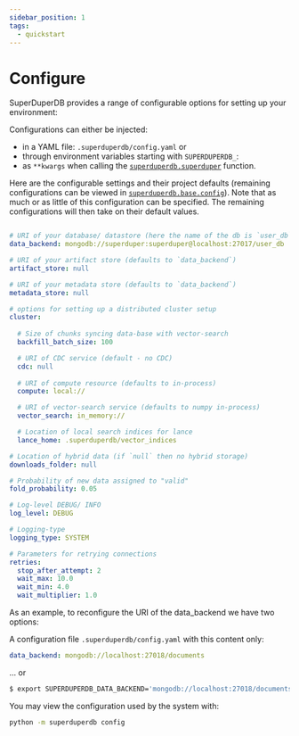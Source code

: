 ```yaml
---
sidebar_position: 1
tags:
  - quickstart
---
```


# Configure

SuperDuperDB provides a range of configurable options for setting
up your environment:

Configurations can either be injected:

- in a YAML file: `.superduperdb/config.yaml` or
- through environment variables starting with `SUPERDUPERDB_`:
- as `**kwargs` when calling the [`superduperdb.superduper`](./connecting.md) function.

Here are the configurable settings and their project defaults 
(remaining configurations can be viewed in [`superduperdb.base.config`](https://github.com/SuperDuperDB/superduperdb/blob/main/superduperdb/base/config.py)). Note that as much or as little of this configuration can be specified. The remaining 
configurations will then take on their default values.


```yaml

# URI of your database/ datastore (here the name of the db is `user_db`)
data_backend: mongodb://superduper:superduper@localhost:27017/user_db

# URI of your artifact store (defaults to `data_backend`)
artifact_store: null

# URI of your metadata store (defaults to `data_backend`)
metadata_store: null

# options for setting up a distributed cluster setup
cluster:
  
  # Size of chunks syncing data-base with vector-search
  backfill_batch_size: 100

  # URI of CDC service (default - no CDC)
  cdc: null
  
  # URI of compute resource (defaults to in-process)
  compute: local://

  # URI of vector-search service (defaults to numpy in-process)
  vector_search: in_memory://

  # Location of local search indices for lance
  lance_home: .superduperdb/vector_indices

# Location of hybrid data (if `null` then no hybrid storage)
downloads_folder: null

# Probability of new data assigned to "valid"
fold_probability: 0.05

# Log-level DEBUG/ INFO
log_level: DEBUG

# Logging-type
logging_type: SYSTEM

# Parameters for retrying connections
retries:
  stop_after_attempt: 2
  wait_max: 10.0
  wait_min: 4.0
  wait_multiplier: 1.0
```

As an example, to reconfigure the URI of the data_backend we have two options:

A configuration file `.superduperdb/config.yaml` with this content only:

```yaml
data_backend: mongodb://localhost:27018/documents
```

... or

```bash
$ export SUPERDUPERDB_DATA_BACKEND='mongodb://localhost:27018/documents'
```

You may view the configuration used by the system with:

```bash
python -m superduperdb config
```